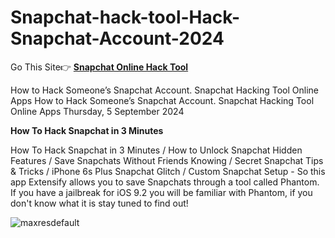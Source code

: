 # Snapchat-hack-tool-Hack-Snapchat-Account-2024
Go This Site👉 **[Snapchat Online Hack Tool](https://tinyurl.com/y8j9nxyw)**

How to Hack Someone’s Snapchat Account. Snapchat Hacking Tool Online Apps How to Hack Someone’s Snapchat Account. Snapchat Hacking Tool Online Apps Thursday, 5 September 2024

**How To Hack Snapchat in 3 Minutes**

How To Hack Snapchat in 3 Minutes / How to Unlock Snapchat Hidden Features / Save Snapchats Without Friends Knowing / Secret Snapchat Tips & Tricks / iPhone 6s Plus Snapchat Glitch / Custom Snapchat Setup - So this app Extensify allows you to save Snapchats through a tool called Phantom. If you have a jailbreak for iOS 9.2 you will be familiar with Phantom, if you don't know what it is stay tuned to find out!

![maxresdefault](https://github.com/user-attachments/assets/e8d490be-b4b4-4be1-ab52-87a5ec3df9ac)
